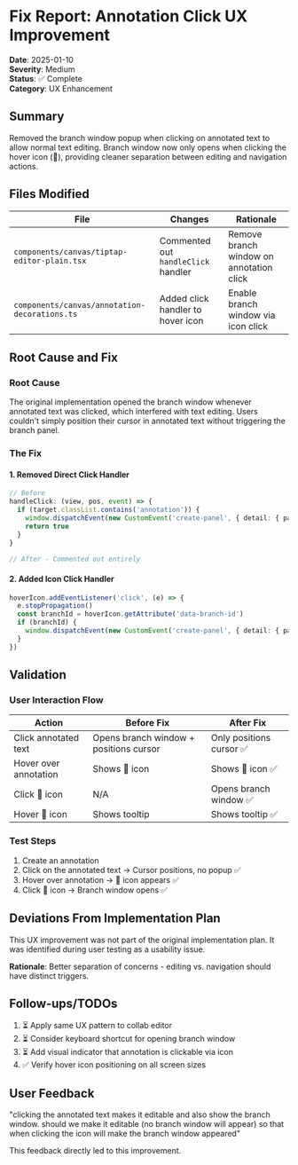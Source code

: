 # Fix Report: Annotation Click UX Improvement

**Date**: 2025-01-10  
**Severity**: Medium  
**Status**: ✅ Complete  
**Category**: UX Enhancement

## Summary
Removed the branch window popup when clicking on annotated text to allow normal text editing. Branch window now only opens when clicking the hover icon (🔎), providing cleaner separation between editing and navigation actions.

## Files Modified

| File | Changes | Rationale |
|------|---------|-----------|
| `components/canvas/tiptap-editor-plain.tsx` | Commented out `handleClick` handler | Remove branch window on annotation click |
| `components/canvas/annotation-decorations.ts` | Added click handler to hover icon | Enable branch window via icon click |

## Root Cause and Fix

### Root Cause
The original implementation opened the branch window whenever annotated text was clicked, which interfered with text editing. Users couldn't simply position their cursor in annotated text without triggering the branch panel.

### The Fix

#### 1. Removed Direct Click Handler
```typescript
// Before
handleClick: (view, pos, event) => {
  if (target.classList.contains('annotation')) {
    window.dispatchEvent(new CustomEvent('create-panel', { detail: { panelId: branchId } }))
    return true
  }
}

// After - Commented out entirely
```

#### 2. Added Icon Click Handler
```typescript
hoverIcon.addEventListener('click', (e) => {
  e.stopPropagation()
  const branchId = hoverIcon.getAttribute('data-branch-id')
  if (branchId) {
    window.dispatchEvent(new CustomEvent('create-panel', { detail: { panelId: branchId } }))
  }
})
```

## Validation

### User Interaction Flow

| Action | Before Fix | After Fix | 
|--------|------------|-----------|
| Click annotated text | Opens branch window + positions cursor | Only positions cursor ✅ |
| Hover over annotation | Shows 🔎 icon | Shows 🔎 icon ✅ |
| Click 🔎 icon | N/A | Opens branch window ✅ |
| Hover 🔎 icon | Shows tooltip | Shows tooltip ✅ |

### Test Steps
1. Create an annotation
2. Click on the annotated text → Cursor positions, no popup ✅
3. Hover over annotation → 🔎 icon appears ✅
4. Click 🔎 icon → Branch window opens ✅

## Deviations From Implementation Plan

This UX improvement was not part of the original implementation plan. It was identified during user testing as a usability issue.

**Rationale**: Better separation of concerns - editing vs. navigation should have distinct triggers.

## Follow-ups/TODOs

1. ⏳ Apply same UX pattern to collab editor
2. ⏳ Consider keyboard shortcut for opening branch window
3. ⏳ Add visual indicator that annotation is clickable via icon
4. ✅ Verify hover icon positioning on all screen sizes

## User Feedback
"clicking the annotated text makes it editable and also show the branch window. should we make it editable (no branch window will appear) so that when clicking the icon will make the branch window appeared"

This feedback directly led to this improvement.